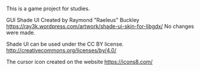 This is a game project for studies.

GUI Shade UI Created by Raymond "Raeleus" Buckley
https://ray3k.wordpress.com/artwork/shade-ui-skin-for-libgdx/
No changes were  made.

Shade UI can be used under the CC BY license.
http://creativecommons.org/licenses/by/4.0/

The cursor icon created on the website https://icons8.com/
